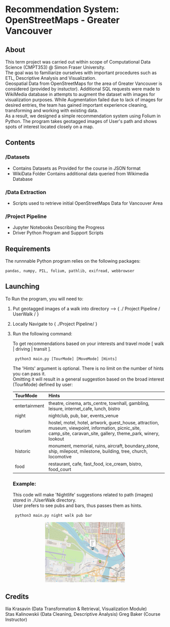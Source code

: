 # Recommendation System: OpenStreetMaps - Greater Vancouver

## About

This term project was carried out within scope of Computational Data Science (CMPT353) @ Simon Fraser University.<br>
The goal was to familiarize ourselves with important procedures such as ETL, Descriptive Analysis and Visualization.<br>
Geospatial Data from OpenStreetMaps for the area of Greater Vancouver is considered (provided by instuctor). Additional SQL requests were made to WikiMedia database in attempts to augment the dataset with images for visualization purposes. While Augmentation failed due to lack of images for desired entries, the team has gained important experience cleaning, transforming and working with existing data.<br>
As a result, we designed a simple recommendation system using Folium in Python. The program takes geotagged images of User's path and shows spots of interest located closely on a map.

## Contents

### /Datasets<br>
- Contains Datasets as Provided for the course in JSON format<br>
- WikiData Folder Contains additional data queried from Wikimedia Database

### /Data Extraction<br>
- Scripts used to retrieve initial OpenStreetMaps Data for Vancouver Area

### /Project Pipeline<br>
- Jupyter Notebooks Describing the Progress
- Driver Python Program and Support Scripts

## Requirements

The runnnable Python program relies on the following packages:

    pandas, numpy, PIL, folium, pathlib, exifread, webbrowser

## Launching
To Run the program, you will need to:
1. Put geotagged images of a walk into directory --> { ./ Project Pipeline / UserWalk / }

2. Locally Navigate to { ./Project Pipeline/ } 

3. Run the following command:

    To get recommendations based on your interests and travel mode [ walk | driving | transit ]. 
    
        python3 main.py [TourMode] [MoveMode] [Hints]
    The 'Hints' argument is optional. There is no limit on the number of hints you can pass it.<br> Omitting it will result in a general suggestion based on the broad interest (TourMode) defined by user:

    
    | TourMоde | Hints |
    | ------ | ------ |
    | entertainment | theatre, cinema, arts_centre, townhall, gambling, leisure, internet_cafe, lunch, bistro |
    | night | nightclub, pub, bar, events_venue |
    | tourism | hostel, motel, hotel, artwork, guest_house, attraction, museum, viewpoint, information, picnic_site, camp_site, caravan_site, gallery, theme_park, winery, lookout |
    | historic | monument, memorial, ruins, aircraft, boundary_stone, ship, milepost, milestone, building, tree, church, locomotive |
    | food | restaurant, cafe, fast_food, ice_cream, bistro, food_court |


    
    ### Example:
    This code will make 'Nightlife' suggestions related to path (images) stored in ./UserWalk directory.<br>
    User prefers to see pubs and bars, thus passes them as hints.
    
        python3 main.py night walk pub bar
        
<p align="center">
  <img width="50%" height="50%" src="https://raw.githubusercontent.com/ilyakrasavin/OSM-Greater-Vancouver/master/sample_screen.png?token=AKGN4GQ2ZGKD6ZQDBEJHN227WEY3K">
</p>

## Credits
Ilia Krasavin (Data Transformation & Retrieval, Visualization Module)<br>
Stas Kalinowskii (Data Cleaning, Descriptive Analysis)
Greg Baker (Course Instructor)
